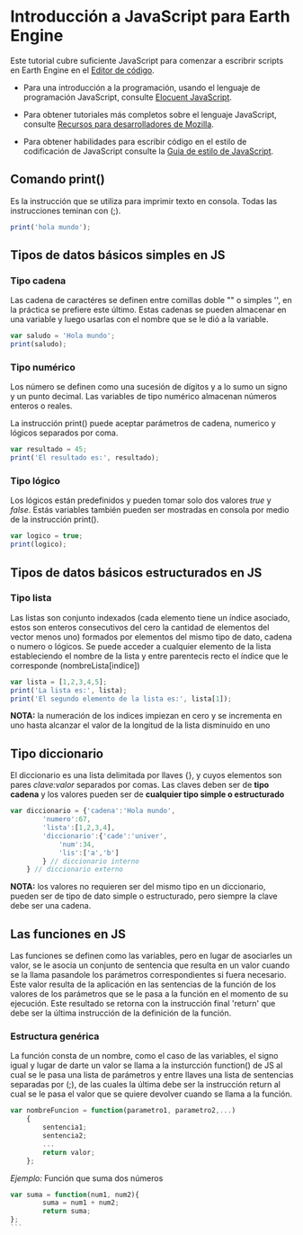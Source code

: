 # Introducción a JavaScript para Earth Engine

Este tutorial cubre suficiente JavaScript para comenzar a escribrir scripts en Earth Engine en el [Editor de código](https://code.earthengine.google.com/).

- Para una introducción a la programación, usando el lenguaje de programación JavaScript, consulte [Elocuent JavaScript](https://eloquentjavascript.net/).

- Para obtener tutoriales más completos sobre el lenguaje JavaScript, consulte [Recursos para desarrolladores de Mozilla](https://developer.mozilla.org/en-US/docs/Web/JavaScript).

- Para obtener habilidades para escribir código en el estilo de codificación de JavaScript consulte la [Guia de estilo de JavaScript](http://google.github.io/styleguide/javascriptguide.xml).

## Comando print()
Es la instrucción que se utiliza para imprimir texto en consola. Todas las instrucciones teminan con (;).
```javascript
print('hola mundo');

```
## Tipos de datos básicos simples en JS

### Tipo cadena
Las cadena de caractéres se definen entre comillas doble "" o simples '', en la práctica se prefiere este último. Estas cadenas se pueden almacenar en una variable y luego usarlas con el nombre que se le dió a la variable.
```javascript
var saludo = 'Hola mundo';
print(saludo);
```
### Tipo numérico
Los número se definen como una sucesión de dígitos y a lo sumo un signo y un punto decimal. Las variables de tipo numérico almacenan números enteros o reales. 

La instrucción print() puede aceptar parámetros de cadena, numerico y lógicos separados por coma.
```javascript
var resultado = 45;
print('El resultado es:', resultado);
```
### Tipo lógico
Los lógicos están predefinidos y pueden tomar solo dos valores *true* y *false*. Estás variables también pueden ser mostradas en consola por medio de la instrucción print().
```javascript
var logico = true;
print(logico);
```
## Tipos de datos básicos estructurados en JS

### Tipo lista
Las listas son conjunto indexados (cada elemento tiene un índice asociado, estos son enteros consecutivos del cero la cantidad de elementos del vector menos uno) formados por elementos del mismo tipo de dato, cadena o numero o lógicos. Se puede acceder a cualquier elemento de la lista estableciendo el nombre de la lista y entre parentecis recto el índice que le corresponde (nombreLista[indice])
```javascript
var lista = [1,2,3,4,5];
print('La lista es:', lista);
print('El segundo elemento de la lista es:', lista[1]);
```
__NOTA:__ la numeración de los indices impiezan en cero y se incrementa en uno hasta alcanzar el valor de la longitud de la lista disminuido en uno

## Tipo diccionario
El diccionario es una lista delimitada por llaves {}, y cuyos elementos son pares _clave:valor_ separados por comas. Las claves deben ser de __tipo cadena__ y los valores pueden ser de __cualquier tipo simple o estructurado__
```javascript
var diccionario = {'cadena':'Hola mundo',
		'numero':67,
		'lista':[1,2,3,4],
		'diccionario':{'cade':'univer',
			'num':34,
			'lis':['a','b']
		} // diccionario interno
	} // diccionario externo
```
__NOTA:__ los valores no requieren ser del mismo tipo en un diccionario, pueden ser de tipo de dato simple o estructurado, pero siempre la clave debe ser una cadena.

## Las funciones en JS
Las funciones se definen como las variables, pero en lugar de asociarles un valor, se le asocia un conjunto de sentencia que resulta en un valor cuando se la llama pasandole los parámetros correspondientes si fuera necesario. Este valor resulta de la aplicación en las sentencias de la función de los valores de los parámetros que se le pasa a la función en el momento de su ejecución. Este resultado se retorna con la instrucción final 'return' que debe ser la última instrucción de la definición de la función.

### Estructura genérica
La función consta de un nombre, como el caso de las variables, el signo igual y lugar de darte un valor se llama a la insturcción function() de JS al cual se le pasa una lista de parámetros y entre llaves una lista de sentencias separadas por (;), de las cuales la última debe ser la instrucción return al cual se le pasa el valor que se quiere devolver cuando se llama a la función.
```javascript
var nombreFuncion = function(parametro1, parametro2,...)
	{
		sentencia1;
		sentencia2;
		...
		return valor;
	};
```
_Ejemplo:_ Función que suma dos números 
````javascript
var suma = function(num1, num2){
		suma = num1 + num2;
		return suma;
};
```